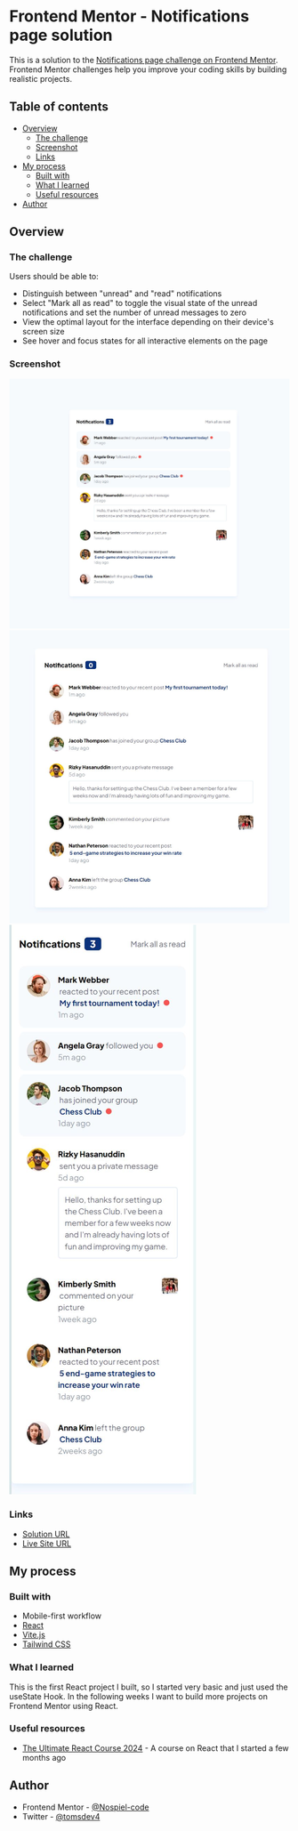 # Frontend Mentor - Notifications page solution

This is a solution to the [Notifications page challenge on Frontend Mentor](https://www.frontendmentor.io/challenges/notifications-page-DqK5QAmKbC). Frontend Mentor challenges help you improve your coding skills by building realistic projects.

## Table of contents

- [Overview](#overview)
  - [The challenge](#the-challenge)
  - [Screenshot](#screenshot)
  - [Links](#links)
- [My process](#my-process)
  - [Built with](#built-with)
  - [What I learned](#what-i-learned)
  - [Useful resources](#useful-resources)
- [Author](#author)

## Overview

### The challenge

Users should be able to:

- Distinguish between "unread" and "read" notifications
- Select "Mark all as read" to toggle the visual state of the unread notifications and set the number of unread messages to zero
- View the optimal layout for the interface depending on their device's screen size
- See hover and focus states for all interactive elements on the page

### Screenshot

![](./public/images/desktop.JPG)
![](./public/images/desktop_not_active.JPG)
![](./public/images/mobile.JPG)

### Links

- [Solution URL](https://github.com/Nospiel-code/fm-notification-page)
- [Live Site URL](https://your-live-site-url.com)

## My process

### Built with

- Mobile-first workflow
- [React](https://reactjs.org/)
- [Vite.js](https://nextjs.org/)
- [Tailwind CSS](https://tailwindcss.com/)

### What I learned

This is the first React project I built, so I started very basic and just used the useState Hook.
In the following weeks I want to build more projects on Frontend Mentor using React.

### Useful resources

- [The Ultimate React Course 2024](https://www.udemy.com/course/the-ultimate-react-course/?couponCode=ST9MT71624) - A course on React that I started a few months ago

## Author

- Frontend Mentor - [@Nospiel-code](https://www.frontendmentor.io/profile/Nospiel-code)
- Twitter - [@tomsdev4](https://www.twitter.com/tomsdev4)
